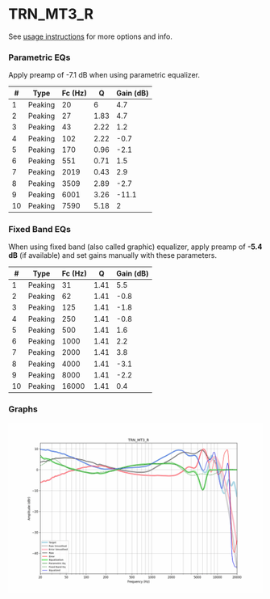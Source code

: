 # TRN_MT3_R
See [usage instructions](https://github.com/jaakkopasanen/AutoEq#usage) for more options and info.

### Parametric EQs
Apply preamp of -7.1 dB when using parametric equalizer.

|   # | Type    |   Fc (Hz) |    Q |   Gain (dB) |
|-----|---------|-----------|------|-------------|
|   1 | Peaking |        20 | 6    |         4.7 |
|   2 | Peaking |        27 | 1.83 |         4.7 |
|   3 | Peaking |        43 | 2.22 |         1.2 |
|   4 | Peaking |       102 | 2.22 |        -0.7 |
|   5 | Peaking |       170 | 0.96 |        -2.1 |
|   6 | Peaking |       551 | 0.71 |         1.5 |
|   7 | Peaking |      2019 | 0.43 |         2.9 |
|   8 | Peaking |      3509 | 2.89 |        -2.7 |
|   9 | Peaking |      6001 | 3.26 |       -11.1 |
|  10 | Peaking |      7590 | 5.18 |         2   |

### Fixed Band EQs
When using fixed band (also called graphic) equalizer, apply preamp of **-5.4 dB** (if available) and set gains manually with these parameters.

|   # | Type    |   Fc (Hz) |    Q |   Gain (dB) |
|-----|---------|-----------|------|-------------|
|   1 | Peaking |        31 | 1.41 |         5.5 |
|   2 | Peaking |        62 | 1.41 |        -0.8 |
|   3 | Peaking |       125 | 1.41 |        -1.8 |
|   4 | Peaking |       250 | 1.41 |        -0.8 |
|   5 | Peaking |       500 | 1.41 |         1.6 |
|   6 | Peaking |      1000 | 1.41 |         2.2 |
|   7 | Peaking |      2000 | 1.41 |         3.8 |
|   8 | Peaking |      4000 | 1.41 |        -3.1 |
|   9 | Peaking |      8000 | 1.41 |        -2.2 |
|  10 | Peaking |     16000 | 1.41 |         0.4 |

### Graphs
![](./TRN_MT3_R.png)
